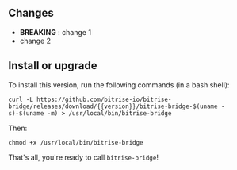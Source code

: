 ## Changes

* __BREAKING__ : change 1
* change 2


## Install or upgrade

To install this version, run the following commands (in a bash shell):

```
curl -L https://github.com/bitrise-io/bitrise-bridge/releases/download/{{version}}/bitrise-bridge-$(uname -s)-$(uname -m) > /usr/local/bin/bitrise-bridge
```

Then:

```
chmod +x /usr/local/bin/bitrise-bridge
```

That's all, you're ready to call `bitrise-bridge`!
